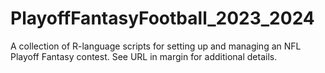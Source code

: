 # PlayoffFantasyFootball_2023_2024
A collection of R-language scripts for setting up and managing an NFL Playoff Fantasy contest. See URL in margin for additional details.
